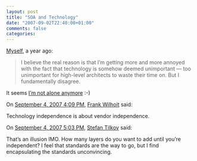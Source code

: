 ```yaml
---
layout: post
title: "SOA and Technology"
date: "2007-09-02T22:40:00+01:00"
comments: false
categories: 
---
```


<p><a href="/blog/st/2006/08/25/architects_and_technology.html">Myself</a>, a year ago:</p>

<blockquote>
<p>I believe the real reason is that I&#8217;m getting more and more annoyed with the fact that technology is somehow deemed unimportant &#8212; too unimportant for high-level architects to waste their time on. But I fundamentally disagree.</p>
</blockquote>

<p>It seems <a href="http://ironick.typepad.com/ironick/2007/09/soa-sometimes-i.html">I&#8217;m not alone anymore</a> :-)</p>

<section class="comments">



<div class="comment" id="comment-1434">
On <a href="#comment-1434" title="Permalink to this comment">September  4, 2007  4:09 PM</a>, <a href="http://www.broadheath.com" title="http://www.broadheath.com" rel="nofollow">Frank Wilhoit</a>
said:
<p>Technology independence is about vendor independence.</p>


<div class="comment" id="comment-1435">
On <a href="#comment-1435" title="Permalink to this comment">September  4, 2007  5:03 PM</a>, <a href="/en/staff/st/">Stefan Tilkov</a>
said:
<p>That&#8217;s an illusion IMO. How many layers do you want to add until you&#8217;re independent? I feel that standards are the way to go, but I find encapsulating the standards unconvincing.</p>


</section>

